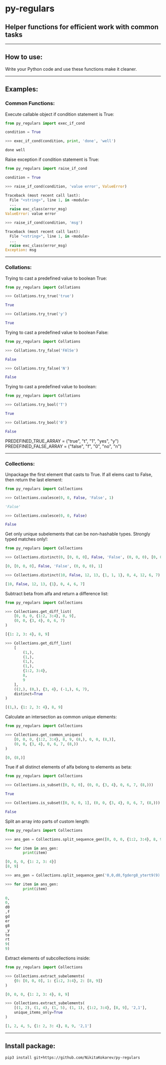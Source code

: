 # py-regulars
## Helper functions for efficient work with common tasks
___
## How to use:
Write your Python code and use these functions make it cleaner.
___
## Examples:
### Common Functions:
Execute callable object if condition statement is True:
```python
from py_regulars import exec_if_cond

condition = True

>>> exec_if_cond(condition, print, 'done', 'well')

done well
```
Raise exception if condition statement is True:
```python
from py_regulars import raise_if_cond

condition = True

>>> raise_if_cond(condition, 'value error', ValueError)

Traceback (most recent call last):
  File "<string>", line 1, in <module>
  ...
  raise exc_class(error_msg)
ValueError: value error

>>> raise_if_cond(condition, 'msg')

Traceback (most recent call last):
  File "<string>", line 1, in <module>
  ...
  raise exc_class(error_msg)
Exception: msg
```
___
### Collations:
Trying to cast a predefined value to boolean True:
```python
from py_regulars import Collations

>>> Collations.try_true('true')

True

>>> Collations.try_true('y')

True
```
Trying to cast a predefined value to boolean False:
```python
from py_regulars import Collations

>>> Collations.try_false('FAlSe')

False

>>> Collations.try_false('N')

False
```
Trying to cast a predefined value to boolean:
```python
from py_regulars import Collations

>>> Collations.try_bool('T')

True

>>> Collations.try_bool('0')

False
```
PREDEFINED_TRUE_ARRAY = ("true", "t", "1", "yes", "y")  
PREDEFINED_FALSE_ARRAY = ("false", "f", "0", "no", "n")
___
### Collections:
Unpackage the first element that casts to True. If all elems cast to False, then return the last element:
```python
from py_regulars import Collections

>>> Collections.coalesce(0, 0, False, 'False', 1)

'False'

>>> Collections.coalesce(0, 0, False)

False
```
Get only unique subelements that can be non-hashable types. Strongly typed matches only!:
```python
from py_regulars import Collections

>>> Collections.distinct(0, [0, 0, 0], False, 'False', (0, 0, 0), [0, 0, 0], 1)

[0, [0, 0, 0], False, 'False', (0, 0, 0), 1]

>>> Collections.distinct(10, False, 12, 13, {1, 1, 1}, 0, 4, 12, 6, 7)

[10, False, 12, 13, {1}, 0, 4, 6, 7]
```
Subtract beta from alfa and return a difference list:
```python
from py_regulars import Collections

>>> Collections.get_diff_list(
    [0, 0, 0, {1:2, 3:4}, 8, 9], 
    (0, 0, {3, 4}, 0, 6, 7)
)

[{1: 2, 3: 4}, 8, 9]

>>> Collections.get_diff_list(
    [
        (1,), 
        (1,), 
        (1,), 
        (1,), 
        {1:2, 3:4}, 
        8, 
        9
    ], 
    ((2,), (0,), {3, 4}, (-1,), 6, 7), 
    distinct=True
)

[(1,), {1: 2, 3: 4}, 8, 9]
```
Calculate an intersection as common unique elements:
```python
from py_regulars import Collections

>>> Collections.get_common_uniques(
    [0, 0, 0, {1:2, 3:4}, 8, 9, (8,), 0, 0, (8,)],
    (0, 0, {3, 4}, 0, 6, 7, (8,))
)

[0, (8,)]
```
True if all distinct elements of alfa belong to elements as beta:
```python
from py_regulars import Collections

>>> Collections.is_subset([0, 0, 0], (0, 0, {3, 4}, 0, 6, 7, (8,)))

True

>>> Collections.is_subset([0, 0, 0, 1], (0, 0, {3, 4}, 0, 6, 7, (8,)))

False
```
Split an array into parts of custom length:
```python
from py_regulars import Collections

>>> ans_gen = Collections.split_sequence_gen([0, 0, 0, {1:2, 3:4}, 8, 9], 4)

>>> for item in ans_gen:
        print(item)

[0, 0, 0, {1: 2, 3: 4}]
[8, 9]

>>> ans_gen = Collections.split_sequence_gen('0,0,d0,fgderg8_ytert9(9)', 2)

>>> for item in ans_gen:
        print(item)
        
0,
0,
d0
,f
gd
er
g8
_y
te
rt
9(
9)
```
Extract elements of subcollections inside:
```python
from py_regulars import Collections

>>> Collections.extract_subelements(
    {0: [0, 0, 0], 1: {1:2, 3:4}, 2: [8, 9]}
)

[0, 0, 0, {1: 2, 3: 4}, 8, 9]

>>> Collections.extract_subelements(
    [(1, 2), (1, 4), (1, 5), (1, 1), {1:2, 3:4}, [8, 9], '2,1'],
    unique_items_only=True
)

[1, 2, 4, 5, {1: 2, 3: 4}, 8, 9, '2,1']
```
___
## Install package:
```
pip3 install git+https://github.com/NikitaKokarev/py-regulars
```
